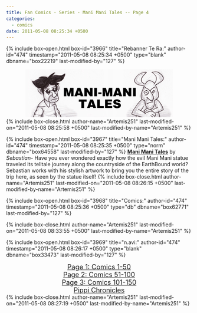 ```yaml
---
title: Fan Comics - Series - Mani Mani Tales -- Page 4
categories:
  - comics
date: 2011-05-08 08:25:34 +0500
---
```

{% include box-open.html box-id="3966" title="Rebanner Te Ra:" author-id="474" timestamp="2011-05-08 08:25:34 +0500" type="blank" dbname="box22219" last-modified-by="127" %}
<center><img src="/comics/series/manimani/thebanner.jpg" /></center>
{% include box-close.html author-name="Artemis251" last-modified-on="2011-05-08 08:25:58 +0500" last-modified-by-name="Artemis251" %}

{% include box-open.html box-id="3967" title="Mani Mani Tales:" author-id="474" timestamp="2011-05-08 08:25:35 +0500" type="norm" dbname="box64558" last-modified-by="127" %}
<b><u>Mani Mani Tales</u></b> by <i>Sebastian</i>-  Have you ever wondered exactly how the evil Mani Mani statue traveled its telltale journey along the countryside of the EarthBound world?  Sebastian works with his stylish artwork to bring you the entire story of the trip here, as seen by the statue itself!
{% include box-close.html author-name="Artemis251" last-modified-on="2011-05-08 08:26:15 +0500" last-modified-by-name="Artemis251" %}

{% include box-open.html box-id="3968" title="Comics:" author-id="474" timestamp="2011-05-08 08:25:36 +0500" type="db" dbname="box62771" last-modified-by="127" %}
<center><navigator search="`Content` LIKE 'Mani Mani Tales 1%'" display="no" quantity="50" start="50" section="description" /><displaytor mode="list" /></center>
{% include box-close.html author-name="Artemis251" last-modified-on="2011-05-08 08:33:55 +0500" last-modified-by-name="Artemis251" %}

{% include box-open.html box-id="3969" title="n.avi:" author-id="474" timestamp="2011-05-08 08:26:17 +0500" type="blank" dbname="box33473" last-modified-by="127" %}
<center><a href="http://starmen.net/comics/series/manimani/index.php"><font size="4">Page 1: Comics 1-50</font></a><br />
<a href="http://starmen.net/comics/series/manimani/index2.php"><font size="4">Page 2: Comics 51-100</font></a><br />
<a href="http://starmen.net/comics/series/manimani/index4.php"><font size="4">Page 3: Comics 101-150</font></a><br />
<a href="http://starmen.net/comics/series/manimani/pippi.php"><font size="4">Pippi Chronicles</font></a><br /></center>
{% include box-close.html author-name="Artemis251" last-modified-on="2011-05-08 08:27:19 +0500" last-modified-by-name="Artemis251" %}
